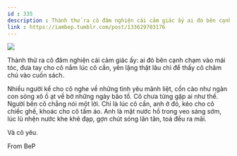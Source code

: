 ```yaml
---
id : 335
description : Thành thử ra cô đâm nghiện cái cảm giác ấy ai đó bên cạnh chạm vào mái tóc, đưa tay cho cô nắm lúc cô cần, yên lặng thật lâu chỉ để thấy cô chăm chú vào cuốn sách.
link : https://iambep.tumblr.com/post/133629703176
---
```


![](https://64.media.tumblr.com/4e6ec10c12c21d935b9f5a2be7a23fed/tumblr_ny58dw55SD1u3a9rjo1_1280.png)

Thành thử ra cô đâm nghiện cái cảm giác ấy: ai đó bên cạnh chạm vào mái
tóc, đưa tay cho cô nắm lúc cô cần, yên lặng thật lâu chỉ để thấy cô chăm
chú vào cuốn sách.

Nhiều người kể cho cô nghe về những tình yêu mãnh liệt, cồn cào như ngàn
con sóng xô ồ ạt về bờ những ngày bão tố. Cô chưa từng gặp ai như thế. Người
bên cô chẳng nói một lời. Chỉ là lúc cô cần, anh ở đó, kéo cho cô chiếc
ghế, khoác cho cô tấm áo. Anh là mặt nước hồ trong veo sáng sớm, lúc lũ
nhện nước khe khẽ đạp, gợn chút sóng lăn tăn, toả đều ra mãi.

Và cô yêu.

From BeP